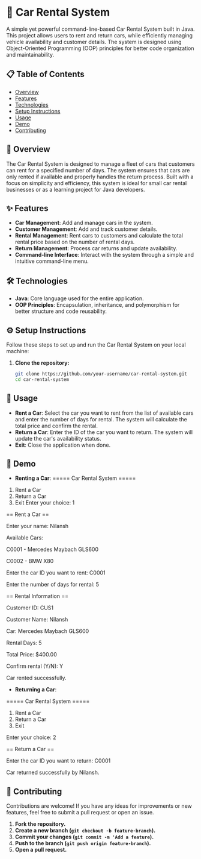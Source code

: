 # 🚗 Car Rental System

A simple yet powerful command-line-based Car Rental System built in Java. This project allows users to rent and return cars, while efficiently managing vehicle availability and customer details. The system is designed using Object-Oriented Programming (OOP) principles for better code organization and maintainability.

## 📋 Table of Contents

- [Overview](#overview)
- [Features](#features)
- [Technologies](#technologies)
- [Setup Instructions](#setup-instructions)
- [Usage](#usage)
- [Demo](#demo)
- [Contributing](#contributing)

## 🌟 Overview

The Car Rental System is designed to manage a fleet of cars that customers can rent for a specified number of days. The system ensures that cars are only rented if available and properly handles the return process. Built with a focus on simplicity and efficiency, this system is ideal for small car rental businesses or as a learning project for Java developers.

## ✨ Features

- **Car Management**: Add and manage cars in the system.
- **Customer Management**: Add and track customer details.
- **Rental Management**: Rent cars to customers and calculate the total rental price based on the number of rental days.
- **Return Management**: Process car returns and update availability.
- **Command-line Interface**: Interact with the system through a simple and intuitive command-line menu.

## 🛠️ Technologies

- **Java**: Core language used for the entire application.
- **OOP Principles**: Encapsulation, inheritance, and polymorphism for better structure and code reusability.

## ⚙️ Setup Instructions

Follow these steps to set up and run the Car Rental System on your local machine:

1. **Clone the repository:**

   ```bash
   git clone https://github.com/your-username/car-rental-system.git
   cd car-rental-system

## 🚀 Usage
- **Rent a Car**: Select the car you want to rent from the list of available cars and enter the number of days for rental. The system will calculate the total price and confirm the rental.
- **Return a Car**: Enter the ID of the car you want to return. The system will update the car's availability status.
- **Exit**: Close the application when done.

## 🎥 Demo
- **Renting a Car**:
===== Car Rental System =====
1. Rent a Car
2. Return a Car
3. Exit
Enter your choice: 1

== Rent a Car ==

Enter your name: Nilansh

Available Cars:

C0001 - Mercedes Maybach GLS600

C0002 - BMW X80

Enter the car ID you want to rent: C0001

Enter the number of days for rental: 5

== Rental Information ==

Customer ID: CUS1

Customer Name: Nilansh

Car: Mercedes Maybach GLS600

Rental Days: 5

Total Price: $400.00


Confirm rental (Y/N): Y

Car rented successfully.

- **Returning a Car**:

===== Car Rental System =====
1. Rent a Car
2. Return a Car
3. Exit

Enter your choice: 2

== Return a Car ==

Enter the car ID you want to return: C0001

Car returned successfully by Nilansh.

## 🤝 Contributing
Contributions are welcome! If you have any ideas for improvements or new features, feel free to submit a pull request or open an issue.

1. **Fork the repository.**
2. **Create a new branch (`git checkout -b feature-branch`).**
3. **Commit your changes (`git commit -m 'Add a feature`).**
4. **Push to the branch (`git push origin feature-branch`).**
5. **Open a pull request.**
